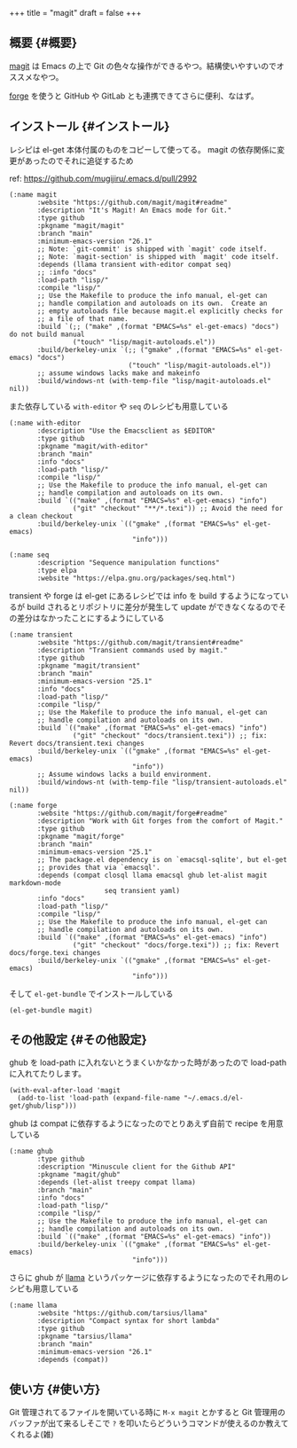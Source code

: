 +++
title = "magit"
draft = false
+++

## 概要 {#概要}

[magit](https://github.com/magit/magit) は Emacs の上で Git の色々な操作ができるやつ。結構使いやすいのでオススメなやつ。

[forge](https://github.com/magit/forge) を使うと GitHub や GitLab とも連携できてさらに便利、なはず。


## インストール {#インストール}

レシピは el-get 本体付属のものをコピーして使ってる。
magit の依存関係に変更があったのでそれに追従するため

ref: <https://github.com/mugijiru/.emacs.d/pull/2992>

```emacs-lisp
(:name magit
       :website "https://github.com/magit/magit#readme"
       :description "It's Magit! An Emacs mode for Git."
       :type github
       :pkgname "magit/magit"
       :branch "main"
       :minimum-emacs-version "26.1"
       ;; Note: `git-commit' is shipped with `magit' code itself.
       ;; Note: `magit-section' is shipped with `magit' code itself.
       :depends (llama transient with-editor compat seq)
       ;; :info "docs"
       :load-path "lisp/"
       :compile "lisp/"
       ;; Use the Makefile to produce the info manual, el-get can
       ;; handle compilation and autoloads on its own.  Create an
       ;; empty autoloads file because magit.el explicitly checks for
       ;; a file of that name.
       :build `(;; ("make" ,(format "EMACS=%s" el-get-emacs) "docs") do not build manual
                ("touch" "lisp/magit-autoloads.el"))
       :build/berkeley-unix `(;; ("gmake" ,(format "EMACS=%s" el-get-emacs) "docs")
                              ("touch" "lisp/magit-autoloads.el"))
       ;; assume windows lacks make and makeinfo
       :build/windows-nt (with-temp-file "lisp/magit-autoloads.el" nil))
```

また依存している `with-editor` や `seq` のレシピも用意している

```emacs-lisp
(:name with-editor
       :description "Use the Emacsclient as $EDITOR"
       :type github
       :pkgname "magit/with-editor"
       :branch "main"
       :info "docs"
       :load-path "lisp/"
       :compile "lisp/"
       ;; Use the Makefile to produce the info manual, el-get can
       ;; handle compilation and autoloads on its own.
       :build `(("make" ,(format "EMACS=%s" el-get-emacs) "info")
                ("git" "checkout" "**/*.texi")) ;; Avoid the need for a clean checkout
       :build/berkeley-unix `(("gmake" ,(format "EMACS=%s" el-get-emacs)
                               "info")))
```

```emacs-lisp
(:name seq
       :description "Sequence manipulation functions"
       :type elpa
       :website "https://elpa.gnu.org/packages/seq.html")
```

transient や forge は el-get にあるレシピでは info を build するようになっているが
build されるとリポジトリに差分が発生して update ができなくなるのでその差分はなかったことにするようにしている

```emacs-lisp
(:name transient
       :website "https://github.com/magit/transient#readme"
       :description "Transient commands used by magit."
       :type github
       :pkgname "magit/transient"
       :branch "main"
       :minimum-emacs-version "25.1"
       :info "docs"
       :load-path "lisp/"
       :compile "lisp/"
       ;; Use the Makefile to produce the info manual, el-get can
       ;; handle compilation and autoloads on its own.
       :build `(("make" ,(format "EMACS=%s" el-get-emacs) "info")
                ("git" "checkout" "docs/transient.texi")) ;; fix: Revert docs/transient.texi changes
       :build/berkeley-unix `(("gmake" ,(format "EMACS=%s" el-get-emacs)
                               "info"))
       ;; Assume windows lacks a build environment.
       :build/windows-nt (with-temp-file "lisp/transient-autoloads.el" nil))
```

```emacs-lisp
(:name forge
       :website "https://github.com/magit/forge#readme"
       :description "Work with Git forges from the comfort of Magit."
       :type github
       :pkgname "magit/forge"
       :branch "main"
       :minimum-emacs-version "25.1"
       ;; The package.el dependency is on `emacsql-sqlite', but el-get
       ;; provides that via `emacsql'.
       :depends (compat closql llama emacsql ghub let-alist magit markdown-mode
                        seq transient yaml)
       :info "docs"
       :load-path "lisp/"
       :compile "lisp/"
       ;; Use the Makefile to produce the info manual, el-get can
       ;; handle compilation and autoloads on its own.
       :build `(("make" ,(format "EMACS=%s" el-get-emacs) "info")
                ("git" "checkout" "docs/forge.texi")) ;; fix: Revert docs/forge.texi changes
       :build/berkeley-unix `(("gmake" ,(format "EMACS=%s" el-get-emacs)
                               "info")))
```

そして `el-get-bundle` でインストールしている

```emacs-lisp
(el-get-bundle magit)
```


## その他設定 {#その他設定}

ghub を load-path に入れないとうまくいかなかった時があったので load-path に入れてたりします。

```emacs-lisp
(with-eval-after-load 'magit
  (add-to-list 'load-path (expand-file-name "~/.emacs.d/el-get/ghub/lisp")))
```

ghub は compat に依存するようになったのでとりあえず自前で recipe を用意している

```emacs-lisp
(:name ghub
       :type github
       :description "Minuscule client for the Github API"
       :pkgname "magit/ghub"
       :depends (let-alist treepy compat llama)
       :branch "main"
       :info "docs"
       :load-path "lisp/"
       :compile "lisp/"
       ;; Use the Makefile to produce the info manual, el-get can
       ;; handle compilation and autoloads on its own.
       :build `(("make" ,(format "EMACS=%s" el-get-emacs) "info"))
       :build/berkeley-unix `(("gmake" ,(format "EMACS=%s" el-get-emacs)
                               "info")))
```

さらに ghub が [llama](https://github.com/tarsius/llama) というパッケージに依存するようになったのでそれ用のレシピも用意している

```emacs-lisp
(:name llama
       :website "https://github.com/tarsius/llama"
       :description "Compact syntax for short lambda"
       :type github
       :pkgname "tarsius/llama"
       :branch "main"
       :minimum-emacs-version "26.1"
       :depends (compat))
```


## 使い方 {#使い方}

Git 管理されてるファイルを開いている時に
`M-x magit` とかすると Git 管理用のバッファが出て来るしそこで `?` を叩いたらどういうコマンドが使えるのか教えてくれるよ(雑)
